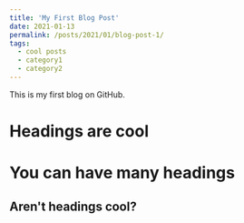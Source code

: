 ```yaml
---
title: 'My First Blog Post'
date: 2021-01-13
permalink: /posts/2021/01/blog-post-1/
tags:
  - cool posts
  - category1
  - category2
---
```


This is my first blog on GitHub.

Headings are cool
======

You can have many headings
======

Aren't headings cool?
------
